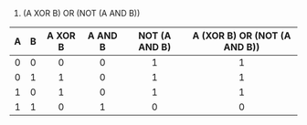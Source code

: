 1. (A XOR B) OR (NOT (A AND B))

| A | B | A XOR B | A AND B | NOT (A AND B) | A (XOR B) OR (NOT (A AND B)) |
|:-:|:-:| :-----: | :-----: | :-----------: | :--------------------------: |
| 0 | 0 |    0    |    0    |       1       |             1                |
| 0 | 1 |    1    |    0    |       1       |             1                |
| 1 | 0 |    1    |    0    |       1       |             1                |
| 1 | 1 |    0    |    1    |       0       |             0                |
